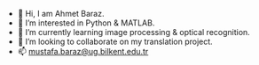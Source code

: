- 👋 Hi, I am Ahmet Baraz.
- 👀 I’m interested in Python & MATLAB.
- 🌱 I’m currently learning image processing & optical recognition.
- 💞️ I’m looking to collaborate on my translation project.
- 📫 mustafa.baraz@ug.bilkent.edu.tr

<!---
AhmetBaraz/AhmetBaraz is a ✨ special ✨ repository because its `README.md` (this file) appears on your GitHub profile.
You can click the Preview link to take a look at your changes.
--->
